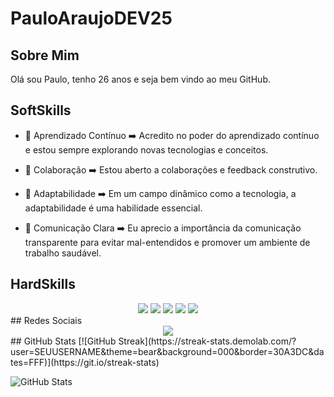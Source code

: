 # PauloAraujoDEV25

## Sobre Mim
Olá sou Paulo, tenho 26 anos e seja bem vindo ao meu GitHub.

## SoftSkills
- 🌱 Aprendizado Contínuo ➡️
 Acredito no poder do aprendizado contínuo e estou sempre explorando novas tecnologias e conceitos. 

- 🤝 Colaboração ➡️
 Estou aberto a colaborações e feedback construtivo.

- 🔄 Adaptabilidade ➡️
 Em um campo dinâmico como a tecnologia, a adaptabilidade é uma habilidade essencial.

- 🎤 Comunicação Clara ➡️
Eu aprecio a importância da comunicação transparente para evitar mal-entendidos e promover um ambiente de trabalho saudável.

## HardSkills
<div align="center">
  <img src="https://img.shields.io/badge/Git-fc6d26?style=for-the-badge&logo=git&logoColor=white">
  <img src="https://img.shields.io/badge/GitHub-black.svg?style=for-the-badge&logo=github&logoColor=white">
  <img src="https://img.shields.io/badge/Java-FF0000?style=for-the-badge&logo=openjdk&logoColor=white">
  <img src="https://img.shields.io/badge/MySQL-2D5D8A?style=for-the-badge&logo=mysql&logoColor=white">
  <img src="https://img.shields.io/badge/Oracle_SQL-F80000?style=for-the-badge&logo=oracle&logoColor=white">
</div>
## Redes Sociais
<div align="center">
  <a href="https://www.linkedin.com/in/paulo-henrique-ara%C3%BAjo-12b93b260/"><img src="https://img.shields.io/badge/LinkedIn-%230077B5.svg?logo=linkedin&logoColor=white"></a>
</div>
## GitHub Stats
[![GitHub Streak](https://streak-stats.demolab.com/?user=SEUUSERNAME&theme=bear&background=000&border=30A3DC&dates=FFF)](https://git.io/streak-stats)

![GitHub Stats](https://github-readme-stats.vercel.app/api?username=PauloAraujoDEV25&theme=transparent&bg_color=000&border_color=30A3DC&show_icons=true&icon_color=30A3DC&title_color=E94D5F&text_color=black) 



